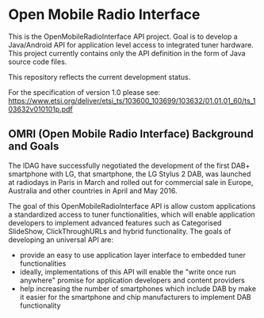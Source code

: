 # Open Mobile Radio Interface

This is the OpenMobileRadioInterface API project. Goal is to develop a Java/Android API for application level access to integrated tuner hardware. This project currently contains only the API definition in the form of Java source code files.

This repository reflects the current development status.

For the specification of version 1.0 please see:
https://www.etsi.org/deliver/etsi_ts/103600_103699/103632/01.01.01_60/ts_103632v010101p.pdf

## OMRI (Open Mobile Radio Interface) Background and Goals

The IDAG have successfully negotiated the development of the first DAB+ smartphone with LG, that smartphone, the LG Stylus 2 DAB, was launched at radiodays in Paris in March and rolled out for commercial sale in Europe, Australia and other countries in April and May 2016.

The goal of this OpenMobileRadioInterface API is allow custom applications a standardized access to tuner functionalities, which will enable application developers to implement advanced features such as Categorised SlideShow, ClickThroughURLs and hybrid functionality. The goals of developing an universal API are:
*   provide an easy to use application layer interface to embedded tuner functionalities
*   ideally, implementations of this API will enable the "write once run anywhere" promise for application developers and content providers 
*	help increasing the number of smartphones which include DAB by make it easier for the smartphone and chip manufacturers to implement DAB functionality

